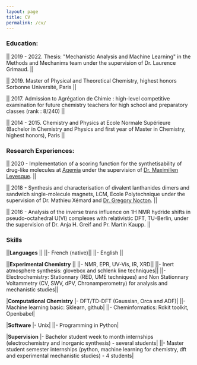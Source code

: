 ```yaml
---
layout: page
title: CV
permalink: /cv/
---
```



### Education:

|| 2019 - 2022. Thesis: "Mechanistic Analysis and Machine Learning" in the Methods and Mechanims team under the supervision of Dr. Laurence Grimaud. ||

|| 2019.        Master of Physical and Theoretical Chemistry, highest honors Sorbonne Université, Paris ||

|| 2017.        Admission to Agrégation de Chimie : high-level competitive examination for future chemistry teachers for high school and preparatory classes (rank : 8/240) ||

|| 2014 - 2015. Chemistry and Physics at Ecole Normale Supérieure (Bachelor in Chemistry and Physics and first year of Master in Chemistry, highest honors), Paris ||


### Research Experiences:

|| 2020 - Implementation of a scoring function for the synthetisability of drug-like molecules at [Aqemia](https://www.aqemia.com/) under the supervision of [Dr. Maximilien Levesque](https://www.linkedin.com/in/maxlvsq/). ||

|| 2018 - Synthesis and characterisation of divalent lanthanides dimers and sandwich single-molecule magnets, LCM, Ecole Polytechnique under the supervision of Dr. Mathieu Xémard and [Dr. Gregory Nocton](http://www.gregory.nocton.fr/). ||

|| 2016 - Analysis of the inverse trans influence on 1H NMR hydride shifts in pseudo-octahedral U(VI) complexes with relativistic DFT, TU-Berlin, under the supervision of Dr. Anja H. Greif and Pr. Martin Kaupp. ||


### Skills

||<b>Languages</b> ||
||- French (native)||
||- English ||

||<b>Experimental Chemistry</b> ||
||- NMR, EPR, UV-Vis, IR, XRD||
||- Inert atmosphere synthesis: glovebox and schlenk line techniques||
||- Electrochemistry: Stationnary (RED, UME techniques) and Non Stationnary Voltammetry (CV, SWV, dPV, Chronamperometry) for analysis and mechanistic studies||

|<b>Computational Chemistry</b> |- DFT/TD-DFT (Gaussian, Orca and ADF)|
||- Machine learning basic: Sklearn, github|
||- Cheminformatics: Rdkit toolkit, Openbabel|

|<b>Software</b> |- Unix|
||- Programming in Python|

|<b>Supervision</b> |- Bachelor student week to month internships (electrochemistry and inorganic synthesis) - several students|
||- Master student semester internships (python, machine learning for chemistry, dft and experimental mechanistic studies) - 4 students|

